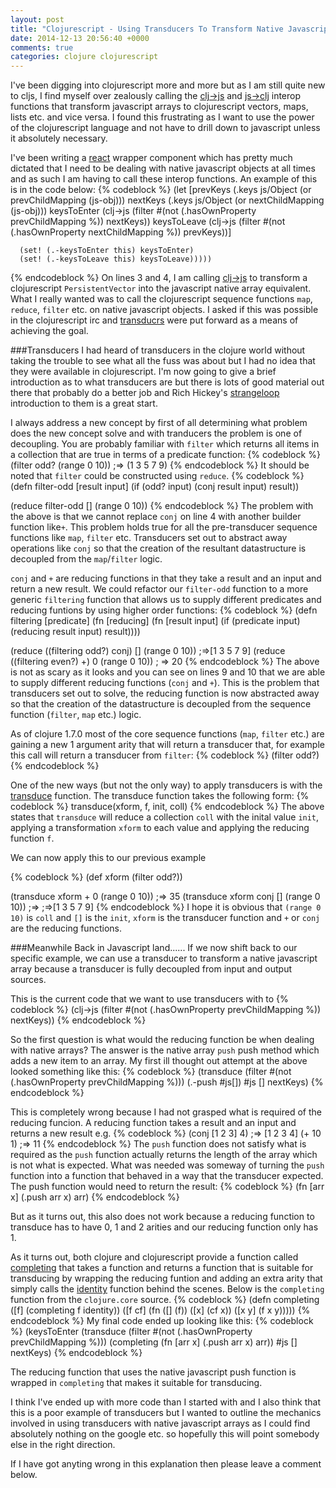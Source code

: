 ```yaml
---
layout: post
title: "Clojurescript - Using Transducers To Transform Native Javascript Objects"
date: 2014-12-13 20:56:40 +0000
comments: true
categories: clojure clojurescript
---
```

I've been digging into clojurescript more and more but as I am still quite new to cljs, I find myself over zealously calling the <a href="https://github.com/clojure/clojurescript/blob/master/src/cljs/cljs/core.cljs#L8515">clj->js</a> and <a href="https://github.com/clojure/clojurescript/blob/master/src/cljs/cljs/core.cljs#L8539" target="_blank">js->clj</a> interop functions that transform javascript arrays to clojurescript vectors, maps, lists etc. and vice versa.  I found this frustrating as I want to use the power of the clojurescript language and not have to drill down to javascript unless it absolutely necessary.

I've been writing a <a href="https://github.com/facebook/react">react</a> wrapper component which has pretty much dictated that I need to be dealing with native javascript objects at all times and as such I am having to call these interop functions.  An example of this is in the code below:
{% codeblock %}
(let [prevKeys (.keys js/Object (or prevChildMapping (js-obj)))
      nextKeys (.keys js/Object (or nextChildMapping (js-obj)))
      keysToEnter (clj->js (filter #(not (.hasOwnProperty prevChildMapping %)) nextKeys))
      keysToLeave (clj->js (filter #(not (.hasOwnProperty nextChildMapping %)) prevKeys))]

      (set! (.-keysToEnter this) keysToEnter)
      (set! (.-keysToLeave this) keysToLeave)))))
{% endcodeblock %}
On lines 3 and 4, I am calling <a href="https://github.com/clojure/clojurescript/blob/master/src/cljs/cljs/core.cljs#L8515">clj->js</a> to transform a clojurescript ```PersistentVector``` into the javascript native array equivalent.  What I really wanted was to call the clojurescript sequence functions ```map```, ```reduce```, ```filter``` etc. on native javascript objects.  I asked if this was possible in the clojurescript irc and <a href="http://clojure.org/transducers" target="_blank">transducrs</a> were put forward as a means of achieving the goal.

###Transducers
I had heard of transducers in the clojure world without taking the trouble to see what all the fuss was about but I had no idea that they were available in clojurescript.  I'm now going to give a brief introduction as to what transducers are but there is lots of good material out there that probably do a better job and Rich Hickey's <a href="https://www.youtube.com/watch?v=6mTbuzafcII">strangeloop</a> introduction to them is a great start.

I always address a new concept by first of all determining what problem does the new concept solve and with tranducers the problem is one of decoupling.  You are probably familiar with ```filter``` which returns all items in a collection that are true in terms of a predicate function:
{% codeblock %}
(filter odd? (range 0 10)) ;=> (1 3 5 7 9)
{% endcodeblock %}
It should be noted that ```filter``` could be constructed using ```reduce```.
{% codeblock %}
(defn filter-odd
  [result input]
  (if (odd? input)
    (conj result input)
    result))

(reduce filter-odd [] (range 0 10))
{% endcodeblock %}
The problem with the above is that we cannot replace ```conj``` on line 4 with another builder function like```+```.  This problem holds true for all the pre-transducer sequence functions like ```map```, ```filter``` etc.  Transducers set out to abstract away operations like ```conj``` so that the creation of the resultant datastructure is decoupled from the ```map```/```filter``` logic.

```conj``` and ```+``` are reducing functions in that they take a result and an input and return a new result.  We could refactor our ```filter-odd``` function to a more generic ```filtering``` function that allows us to supply different predicates and reducing funtions by using higher order functions:
{% codeblock %}
(defn filtering
  [predicate]
  (fn [reducing]
    (fn [result input]
      (if (predicate input)
        (reducing result input)
        result))))

(reduce ((filtering odd?) conj) [] (range 0 10)) ;=>[1 3 5 7 9]
(reduce ((filtering even?) +) 0 (range 0 10)) ; => 20
{% endcodeblock %}
The above is not as scary as it looks and you can see on lines 9 and 10 that we are able to supply different reducing functions (```conj``` and ```+```).  This is the problem that transducers set out to solve, the reducing function is now abstracted away so that the creation of the datastructure is decoupled from the sequence function (```filter```, ```map``` etc.) logic.

As of clojure 1.7.0 most of the core sequence functions (```map```, ```filter``` etc.) are gaining a new 1 argument arity that will return a transducer that, for example this call will return a transducer from ```filter```:
{% codeblock %}
(filter odd?)
{% endcodeblock %}

One of the new  ways (but not the only way) to apply transducers is with the <a href="http://clojure.github.io/clojure/branch-master/clojure.core-api.html#clojure.core/transduce" target="_blank">transduce</a> function.  The transduce function takes the following form:
{% codeblock %}
transduce(xform, f, init, coll)
{% endcodeblock %}
The above states that ```transduce``` will reduce a collection ```coll``` with the inital value ```init```, applying a transformation ```xform``` to each value and applying the reducing function ```f```.

We can now apply this to our previous example

{% codeblock %}
(def xform
  (filter odd?))

(transduce xform + 0 (range 0 10)) ;=> 35
(transduce xform conj [] (range 0 10)) ;=>  ;=>[1 3 5 7 9]
{% endcodeblock %}
I hope it is obvious that ```(range 0 10)``` is ```coll``` and ```[]``` is the ```init```, ```xform``` is the transducer function and ```+``` or ```conj``` are the reducing functions.

###Meanwhile Back in Javascript land......
If we now shift back to our specific example, we can use a transducer to transform a native javascript array because a transducer is fully decoupled from input and output sources.

This is the current code that we want to use transducers with to
{% codeblock %}
(clj->js (filter #(not (.hasOwnProperty prevChildMapping %)) nextKeys))
{% endcodeblock %}

So the first question is what would the reducing function be when dealing with native arrays?  The answer is the native array ```push``` push method which adds a new item to an array.  My first ill thought out attempt at the above looked something like this:
{% codeblock %}
(transduce (filter #(not (.hasOwnProperty prevChildMapping %))) (.-push #js[]) #js [] nextKeys)
{% endcodeblock %}

This is completely wrong because I had not grasped what is required of the reducing funcion.  A reducing function takes a result and an input and returns a new result e.g.
{% codeblock %}
(conj [1 2 3] 4) ;=> [1 2 3 4]
(+ 10 1) ;=> 11
{% endcodeblock %}
The ```push``` function does not satisfy what is required as the ```push``` function actually returns the length of the array which is not what is expected.  What was needed was someway of turning the ```push``` function into a function that behaved in a way that the transducer expected.  The push function would need to return the result:
{% codeblock %}
(fn [arr x] (.push arr x) arr)
{% endcodeblock %}

But as it turns out, this also does not work because a reducing function to transduce has to have 0, 1 and 2 arities and our reducing function only has 1.

As it turns out, both clojure and clojurescript provide a function called <a href="https://clojure.github.io/clojure/branch-master/clojure.core-api.html#clojure.core/completing" target="_blank">completing</a> that takes a function and returns a function that is suitable for transducing by wrapping the reducing funtion and adding an extra arity that simply calls the <a href="https://clojuredocs.org/clojure.core/identity" target="_blank">identity</a> function behind the scenes.  Below is the ```completing``` function from the ```clojure.core``` source.
{% codeblock %}
(defn completing
  ([f] (completing f identity))
  ([f cf]
     (fn
       ([] (f))
       ([x] (cf x))
       ([x y] (f x y)))))
{% endcodeblock %}
My final code ended up looking like this:
{% codeblock %}
(keysToEnter (transduce (filter #(not (.hasOwnProperty prevChildMapping %))) (completing (fn [arr x] (.push arr x) arr)) #js [] nextKeys)
{% endcodeblock %}

The reducing function that uses the native javascript push function is wrapped in ```completing``` that makes it suitable for transducing.

I think I've ended up with more code than I started with and I also think that this is a poor example of transducers but I wanted to outline the mechanics involved in using transducers with native javascript arrays as I could find absolutely nothing on the google etc. so hopefully this will point somebody else in the right direction.

If I have got anyting wrong in this explanation then please leave a comment below.